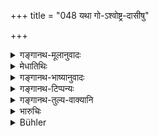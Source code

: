+++
title = "048 यथा गो-ऽश्वोष्ट्र-दासीषु"

+++

<details><summary>गङ्गानथ-मूलानुवादः</summary>

As with cows, mares, she-camels, slave-girls, buffaloes, she-goats and ewes, it is not the begetter who obtains the offspring,—even thus it is with the wives of others—(48)
</details>

<details><summary>मेधातिथिः</summary>

(अग्रे व्याख्यानम्।)
</details>

<details><summary>गङ्गानथ-भाष्यानुवादः</summary>

\[There is no *Bhāṣya* on this verse. The same idea occurs again in 55 below\].
</details>

<details><summary>गङ्गानथ-टिप्पन्यः</summary>

This verse is quoted in *Vivādaratnākara* (p. 578);—and in
*Vyavahāra-Bālambhaṭṭī* (p. 574).
</details>

<details><summary>गङ्गानथ-तुल्य-वाक्यानि</summary>

**(verses 9.48-56)  
**

[(See the texts under
31-44.)]

*Parāśara* (1.16).—(Same as Manu.)

*Śaṅkha-Likhita* (Vivādaratnākara, p. 580).—‘If the seed is sown by a
stranger in a soil without the knowledge of the owner of the soil, it
belongs to the owner of the soil.’

*Nārada* (Do., p. 581).—‘There can be no crops without the soil, nor is
there any crop without the seed; hence the child is held to belong to
both the father and the mother.’

*Śaṅkha-Likhita* (Do. p. 557).—‘The child belongs to the person who
married the girl with *mantras*,—says Aṅgiras: but Uśanas says that when
the seed has been sown with the consent of both the owner of the soil
and the owner of the seed, the product belongs to both.’

*Hārita* (Do.).—‘No soil is productive without the seed, nor does the
seed grow without the soil, hence the child belongs to both—say some
people.’
</details>

<details><summary>भारुचिः</summary>

एवम्,
</details>

<details><summary>Bühler</summary>

048	As with cows, mares, female camels, slave-girls, buffalo-cows, she-goats, and ewes, it is not the begetter (or his owner) who obtains the offspring, even thus (it is) with the wives of others.
</details>
